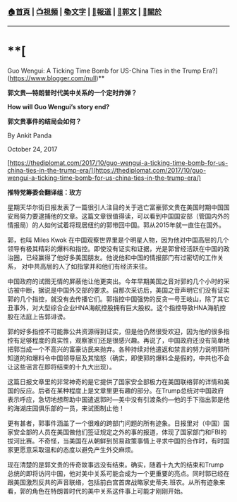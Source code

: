 ###  [:house:首頁](https://github.com/ourhimalayas/home) | [:tv:視頻](https://github.com/ourhimalayas/videos) | [:books:文字](https://github.com/ourhimalayas/txt) | [:newspaper:報道](https://github.com/ourhimalayas/news) | [:eagle:郭文](https://github.com/ourhimalayas/guomedia) | [:pray:關於](https://github.com/ourhimalayas/home/tree/master/about)
---
# **[  
Guo Wengui: A Ticking Time Bomb for US-China Ties in the Trump Era?](https://www.blogger.com/null)**



**郭文贵—特朗普时代美中关系的一个定时炸弹？**





**How will Guo Wengui’s story end?**



**郭文贵事件的结局会如何？**



By Ankit Panda

October 24, 2017

[https://thediplomat.com/2017/10/guo-wengui-a-ticking-time-bomb-for-us-china-ties-in-the-trump-era/](https://thediplomat.com/2017/10/guo-wengui-a-ticking-time-bomb-for-us-china-ties-in-the-trump-era/)



**推特党筹委会翻译组：玫方**



星期天华尔街日报发表了一篇很引人注目的关于逃亡富豪郭文贵在美国时期中国国安局努力要逮捕他的文章。这篇文章很值得读，可以看到中国国安部（管国内外的情报局）的人如何试着将现居纽约的郭带回中国。郭从2015年就一直住在国外。



郭，也叫 Miles Kwok 在中国观察世界里是个明星人物，因为他对中国高层的几个领导有极其精彩的爆料和指控。即使没有证实和证据，光是郭曾经活跃在中国的政治圈，已经赢得了他好多美国朋友。他说他和中国的情报部门有过密切的工作关系， 对中共高层的人了如指掌并和他们有经济来往。



中国政府的试图无情的屏蔽他让他更突出。今年早期美国之音对郭的几个小时的采访被中断，据说是中国外交部的要求。自那次采访后，美国之音声明它们没有证实郭的几个指控，就没有去传播它们。郭指控中国强势的反贪一号王岐山，除了其它丑事外，对大型综合企业HNA海航控股拥有巨大股权。这个指控导致HNA海航控股在法庭上告郭诽谤。



郭的好多指控不可能靠公共资源得到证实，但是他仍然很受欢迎，因为他的很多指控有足够程度的真实性，观察家们还是很感兴趣。再说了，中国政府还没有简单地把郭当成一个不高兴的富豪访民来抛弃。各种持续对他遣返和禁言的努力说明郭所知道的和爆料令中国领导层及其恼怒（确实，即使郭的爆料全是假的，中共也不会让这些谣言在即将结束的十九大出现）。



这篇日报文章里的非常神奇的是它提供了国家安全部极力在美国联络郭的详情和美国的反应。后者在某种程度上是文章里更有趣的部分。在Trump总统对中国政府表示呼应，急切地想帮助中国遣返郭时—美中没有引渡条约—他的手下指出郭是他的海湖庄园俱乐部的一员，来试图制止他！



更有甚者，郭事件涵盖了一个很难的跨部门问题的所有迹象。日报里对（中国）国家安全部的人员在美国做他们签证规定之外的事的报道，体现了国家部门和FBI的拔河比赛。不奇怪，当美国在从朝鲜到贸易政策事情上寻求中国的合作时，有时国家更愿意采取温和的态度以避免产生外交麻烦。



现在清楚的是郭文贵的传奇故事远没有结束。确实，随着十九大的结束和Trump总统的即将访问中国，他对美中关系可能会成为一个更重要的亮点。同时郭已经在跟美国激烈反共的声音联络，包括前白宫首席战略家史蒂夫.班农。从所有迹象来看，郭的角色在特朗普时代的美中关系这件事上可能才刚刚开始。
<u></u><sub></sub><sup></sup><strike></strike>